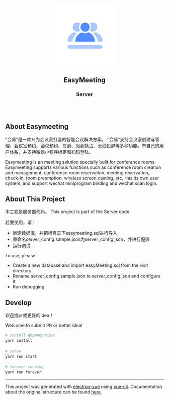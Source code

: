 <div align= "center">
<img align="center" src="screenshots/meetingroom.png" />
<h2 align="center" style="">EasyMeeting</h2>
<h3 align="center" style="">Server</h3>
<br/><br/>
</div>

## About Easymeeting

“会易”是一款专为会议室打造的智能会议解决方案。
“会易”支持会议室创建与管理、会议室预约、会议预约、签到、迟到抢占、无线投屏等多种功能。有自己的用户体系，并支持微信小程序绑定和扫码登陆。

Easymeeting is an meeting solution specially built for conference rooms.
Easymeeting supports various functions such as conference room creation and management, conference room reservation, meeting reservation, check-in, room preemption, wireless screen casting, etc. Has its own user system, and support wechat miniprogram binding and wechat scan login.

## About This Project
本工程是服务器代码。
This project is part of the Server code.

若要使用，请：
- 新建数据库，并把根目录下easymeeting.sql进行导入
- 重命名server_config.sample.json为server_config.json，并进行配置
- 运行调试

To use, please:
- Create a new database and import easyMeeting.sql from the root directory
- Rename server_config.sample.json to server_config.json and configure it
- Run debugging

## Develop


欢迎提pr或更好的idea！

Welcome to submit PR or better idea!

``` bash
# install dependencies
yarn install

# serve
yarn run start

# forever running
yarn run forever

```

---

This project was generated with [electron-vue](https://github.com/SimulatedGREG/electron-vue) using [vue-cli](https://github.com/vuejs/vue-cli). Documentation about the original structure can be found [here](https://simulatedgreg.gitbooks.io/electron-vue/content/index.html).
